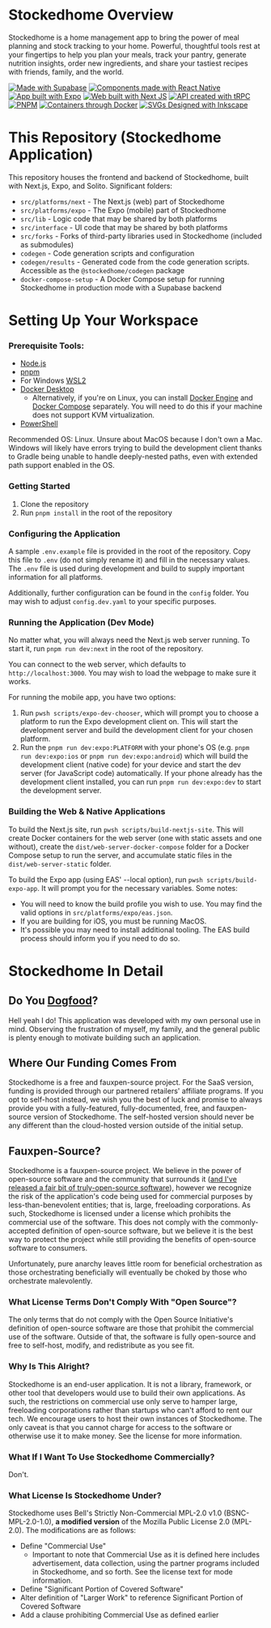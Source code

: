 # Stockedhome Overview

Stockedhome is a home management app to bring the power of meal planning and stock tracking to your home. Powerful, thoughtful tools rest at your fingertips to help you plan your meals, track your pantry, generate nutrition insights, order new ingredients, and share your tastiest recipes with friends, family, and the world.

[![Made with Supabase](https://supabase.com/badge-made-with-supabase-dark.svg)](https://supabase.com)
[![Components made with React Native](https://img.shields.io/badge/react_native-%2320232a.svg?style=for-the-badge&logo=react&logoColor=%2361DAFB)](https://reactnative.dev/)
[![App built with Expo](https://img.shields.io/badge/expo-1C1E24?style=for-the-badge&logo=expo&logoColor=#D04A37)](https://github.com/expo/expo#readme)
[![Web built with Next JS](https://img.shields.io/badge/Next-black?style=for-the-badge&logo=next.js&logoColor=white)](https://nextjs.org/)
[![API created with tRPC](https://img.shields.io/badge/tRPC-%232596BE.svg?style=for-the-badge&logo=tRPC&logoColor=white)](https://trpc.io/)
[![PNPM](https://img.shields.io/badge/pnpm-%234a4a4a.svg?style=for-the-badge&logo=pnpm&logoColor=f69220)](https://pnpm.io/)
[![Containers through Docker](https://img.shields.io/badge/docker-%230db7ed.svg?style=for-the-badge&logo=docker&logoColor=white)](https://www.docker.com/)
[![SVGs Designed with Inkscape](https://img.shields.io/badge/Inkscape-e0e0e0?style=for-the-badge&logo=inkscape&logoColor=080A13)](https://inkscape.org/)

# This Repository (Stockedhome Application)

This repository houses the frontend and backend of Stockedhome, built with Next.js, Expo, and Solito. Significant folders:
* `src/platforms/next` - The Next.js (web) part of Stockedhome
* `src/platforms/expo` - The Expo (mobile) part of Stockedhome
* `src/lib` - Logic code that may be shared by both platforms
* `src/interface` - UI code that may be shared by both platforms
* `src/forks` - Forks of third-party libraries used in Stockedhome (included as submodules)
* `codegen` - Code generation scripts and configuration
* `codegen/results` - Generated code from the code generation scripts. Accessible as the `@stockedhome/codegen` package
* `docker-compose-setup` - A Docker Compose setup for running Stockedhome in production mode with a Supabase backend

# Setting Up Your Workspace

### Prerequisite Tools:
* [Node.js](https://nodejs.org/en/)
* [pnpm](https://pnpm.io/)
* For Windows [WSL2](https://docs.microsoft.com/en-us/windows/wsl/install)
* [Docker Desktop](https://www.docker.com/products/docker-desktop)
  * Alternatively, if you're on Linux, you can install [Docker Engine](https://docs.docker.com/engine/install/) and [Docker Compose](https://docs.docker.com/compose/install/) separately. You will need to do this if your machine does not support KVM virtualization.
* [PowerShell](https://docs.microsoft.com/en-us/powershell/scripting/install/installing-powershell)

Recommended OS: Linux. Unsure about MacOS because I don't own a Mac. Windows will likely have errors trying to build the development client thanks to Gradle being unable to handle deeply-nested paths, even with extended path support enabled in the OS.

### Getting Started
1. Clone the repository
2. Run `pnpm install` in the root of the repository

### Configuring the Application

A sample `.env.example` file is provided in the root of the repository. Copy this file to `.env` (do not simply rename it) and fill in the necessary values. The `.env` file is used during development and build to supply important information for all platforms.

Additionally, further configuration can be found in the `config` folder. You may wish to adjust `config.dev.yaml` to your specific purposes.

### Running the Application (Dev Mode)
No matter what, you will always need the Next.js web server running. To start it, run `pnpm run dev:next` in the root of the repository.

You can connect to the web server, which defaults to `http://localhost:3000`. You may wish to load the webpage to make sure it works.

For running the mobile app, you have two options:
1. Run `pwsh scripts/expo-dev-chooser`, which will prompt you to choose a platform to run the Expo development client on. This will start the development server and build the development client for your chosen platform.
2. Run the `pnpm run dev:expo:PLATFORM` with your phone's OS (e.g. `pnpm run dev:expo:ios` or `pnpm run dev:expo:android`) which will build the development client (native code) for your device and start the dev server (for JavaScript code) automatically. If your phone already has the development client installed, you can run `pnpm run dev:expo:dev` to start the development server.

### Building the Web & Native Applications
To build the Next.js site, run `pwsh scripts/build-nextjs-site`. This will create Docker containers for the web server (one with static assets and one without), create the `dist/web-server-docker-compose` folder for a Docker Compose setup to run the server, and accumulate static files in the `dist/web-server-static` folder.

To build the Expo app (using EAS' --local option), run `pwsh scripts/build-expo-app`. It will prompt you for the necessary variables. Some notes:
* You will need to know the build profile you wish to use. You may find the valid options in `src/platforms/expo/eas.json`.
* If you are building for iOS, you must be running MacOS.
* It's possible you may need to install additional tooling. The EAS build process should inform you if you need to do so.

# Stockedhome In Detail

## Do You [Dogfood](https://en.wikipedia.org/wiki/Eating_your_own_dog_food)?
Hell yeah I do! This application was developed with my own personal use in mind. Observing the frustration of myself, my family, and the general public is plenty enough to motivate building such an application.

## Where Our Funding Comes From
Stockedhome is a free and fauxpen-source project. For the SaaS version, funding is provided through our partnered retailers' affiliate programs. If you opt to self-host instead, we wish you the best of luck and promise to always provide you with a fully-featured, fully-documented, free, and fauxpen-source version of Stockedhome. The self-hosted version should never be any different than the cloud-hosted version outside of the initial setup.

## Fauxpen-Source?
Stockedhome is a fauxpen-source project. We believe in the power of open-source software and the community that surrounds it ([and I've released a fair bit of truly-open-source software](https://github.com/BellCubeDev)), however we recognize the risk of the application's code being used for commercial purposes by less-than-benevolent entities; that is, large, freeloading corporations. As such, Stockedhome is licensed under a license which prohibits the commercial use of the software. This does not comply with the commonly-accepted definition of open-source software, but we believe it is the best way to protect the project while still providing the benefits of open-source software to consumers.

Unfortunately, pure anarchy leaves little room for beneficial orchestration as those orchestrating beneficially will eventually be choked by those who orchestrate malevolently.

### What License Terms Don't Comply With "Open Source"?
The only terms that do not comply with the Open Source Initiative's definition of open-source software are those that prohibit the commercial use of the software. Outside of that, the software is fully open-source and free to self-host, modify, and redistribute as you see fit.

### Why Is This Alright?
Stockedhome is an end-user application. It is not a library, framework, or other tool that developers would use to build their own applications. As such, the restrictions on commercial use only serve to hamper large, freeloading corporations rather than startups who can't afford to rent our tech. We encourage users to host their own instances of Stockedhome. The only caveat is that you cannot charge for access to the software or otherwise use it to make money. See the license for more information.

### What If I Want To Use Stockedhome Commercially?
Don't.

### What License Is Stockedhome Under?
Stockedhome uses Bell's Strictly Non-Commercial MPL-2.0 v1.0 (BSNC-MPL-2.0-1.0), **a modified version** of the Mozilla Public License 2.0 (MPL-2.0). The modifications are as follows:
  * Define "Commercial Use"
    * Important to note that Commercial Use as it is defined here includes advertisement, data collection, using the partner programs included in Stockedhome, and so forth. See the license text for mode information.
  * Define "Significant Portion of Covered Software"
  * Alter definition of "Larger Work" to reference Significant Portion of Covered Software
  * Add a clause prohibiting Commercial Use as defined earlier
